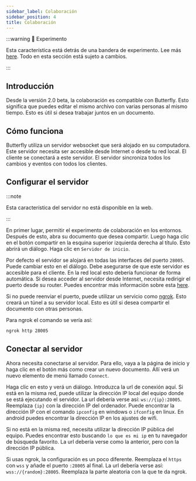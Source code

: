 ```yaml
---
sidebar_label: Colaboración
sidebar_position: 4
title: Colaboración
---
```


:::warning 🧪 Experimento

Esta característica está detrás de una bandera de experimento. Lee más [here](/nightly#experimentos).
Todo en esta sección está sujeto a cambios.

:::

## Introducción

Desde la versión 2.0 beta, la colaboración es compatible con Butterfly. Esto significa que puedes editar el mismo archivo con varias personas al mismo tiempo. Esto es útil si desea trabajar juntos en un documento.

## Cómo funciona

Butterfly utiliza un servidor websocket que será alojado en su computadora. Este servidor necesita ser accesible desde Internet o desde tu red local. El cliente se conectará a este servidor. El servidor sincroniza todos los cambios y eventos con todos los clientes.

## Configurar el servidor

:::note

Esta característica del servidor no está disponible en la web.

:::

En primer lugar, permitir el experimento de colaboración en los entornos. Después de esto, abra su documento que desea compartir. Luego haga clic en el botón compartir en la esquina superior izquierda derecha al título. Esto abrirá un diálogo. Haga clic en `Servidor de inicio`.

Por defecto el servidor se alojará en todas las interfaces del puerto `28005`. Puede cambiar esto en el diálogo. Debe asegurarse de que este servidor es accesible para el cliente.
En la red local esto debería funcionar de forma automática. Si desea acceder al servidor desde Internet, necesita redirigir el puerto desde su router. Puedes encontrar más información sobre esta [here](https://en.wikipedia.org/wiki/Port_forwarding/).

Si no puede reenviar el puerto, puede utilizar un servicio como [ngrok](https://ngrok.com/). Esto creará un túnel a su servidor local. Esto es útil si desea compartir el documento con otras personas.

Para ngrok el comando se vería así:

```bash
ngrok http 28005
```

## Conectar al servidor

Ahora necesita conectarse al servidor. Para ello, vaya a la página de inicio y haga clic en el botón más como crear un nuevo documento. Allí verá un nuevo elemento de menú llamado `Connect`.

Haga clic en esto y verá un diálogo. Introduzca la url de conexión aquí.
Si está en la misma red, puede utilizar la dirección IP local del equipo donde se está ejecutando el servidor.
La url debería verse así: `ws://{ip}:28005`. Reemplaza `{ip}` con la dirección IP del ordenador. Puede encontrar la dirección IP con el comando `ipconfig` en windows o `ifconfig` en linux. En android puedes encontrar la dirección IP en los ajustes de wifi.

Si no está en la misma red, necesita utilizar la dirección IP pública del equipo. Puedes encontrar esto buscando `lo que es mi ip` en tu navegador de búsqueda favorito. La url debería verse como la anterior, pero con la dirección IP pública.

Si usas ngrok, la configuración es un poco diferente. Reemplaza el `https` con `wss` y añade el puerto `:28005` al final. La url debería verse así: `wss://{random}:28005`. Reemplaza la parte aleatoria con la que te da ngrok.
